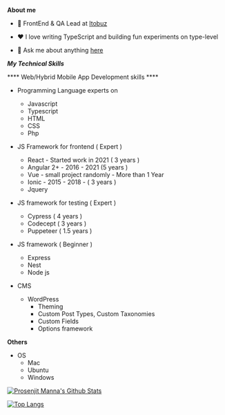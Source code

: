**About me** 

- 💼 FrontEnd & QA Lead at [Itobuz](https://itobuz.com/)

- ❤️ I love writing TypeScript and building fun experiments on type-level

- 💬 Ask me about anything [here](https://github.com/prosenjit-manna/prosenjit-manna/issues)

***My Technical Skills*** 

**** Web/Hybrid Mobile App Development skills ****
- Programming Language experts on
  - Javascript
  - Typescript
  - HTML
  - CSS
  - Php 
  

- JS Framework for frontend ( Expert ) 
  - React - Started work in 2021 ( 3 years ) 
  - Angular 2+ - 2016 - 2021 (5 years )
  - Vue - small project randomly - More than 1 Year
  - Ionic - 2015 - 2018 - ( 3 years )
  - Jquery 
 
- JS framework for testing ( Expert )
  - Cypress ( 4 years ) 
  - Codecept ( 3 years )
  - Puppeteer ( 1.5 years )
 
- JS framework ( Beginner )
  - Express 
  - Nest
  - Node js 

- CMS
  - WordPress
    - Theming
    - Custom Post Types, Custom Taxonomies
    - Custom Fields
    - Options framework 

****Others****
- OS
  - Mac
  - Ubuntu
  - Windows 

[![Prosenjit Manna's Github Stats](https://github-readme-stats.vercel.app/api?username=prosenjit-manna)](https://github.com/anuraghazra/github-readme-stats)

[![Top Langs](https://github-readme-stats.vercel.app/api/top-langs/?username=prosenjit-manna)](https://github.com/anuraghazra/github-readme-stats)
